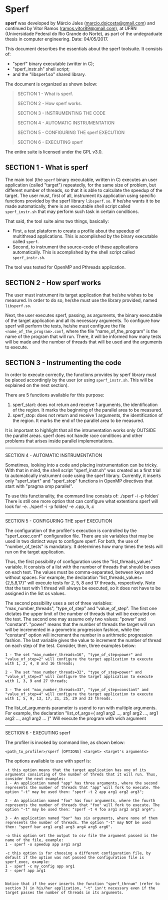 # Sperf

**sperf** was developed by Márcio Jales (marcio.dojcosta@gmail.com) and continued by Vitor Ramos (ramos.vitor89@gmail.com), at UFRN (Universidade Federal do Rio Grande do Norte), as part of the undegraduate thesis in computer engineering.
Date: 04/05/2017.

This document describes the essentials about the sperf toolsuite. It consists of:
- "sperf" binary executable (writter in C);
- "sperf_instr.sh" shell script;
- and the "libsperf.so" shared library.

The document is organized as shown below:

> SECTION 1 - What is sperf.
>
> SECTION 2 - How sperf works.
>
> SECTION 3 - INSTRUMENTING THE CODE
>
> SECTION 4 - AUTOMATIC INSTRUMENTATION
>
> SECTION 5 - CONFIGURING THE sperf EXECUTION
>
> SECTION 6 - EXECUTING sperf

The entire suite is licensed under the GPL v3.0.

## SECTION 1 - What is sperf

The main tool (the `sperf` binary executable, written in C) executes an user application (called "target") repeatedly, for the same size of problem, but different number of threads, so that it is able to calculate the speedup of the target. The user must, first of all, instrument its application using specific functions provided by the sperf library `libsperf.so`. If he/she wants it to be made automatically, there is an executable shell script called `sperf_instr.sh`  that may perform such task in certain conditions.  

That said, the tool suite aims two things, basically:

- First, a test plataform to create a profile about the speedup of multithread applications. This is acomplished by the binary executable called `sperf`.
- Second, to instrument the source-code of these applications automatically. This is acomplished by the shell script called `sperf_instr.sh`.

The tool was tested for OpenMP and Pthreads application.

## SECTION 2 - How sperf works

The user must instrument its target application that he/she wishes to be measured. In order to do so, he/she must use the library provided, named `libsperf.so`.

Next, the user executes sperf, passing, as arguments, the binary executable of the target application and all its necessary arguments. To configure how sperf will perform the tests, he/she must configure the file `<name_of_the_program>.conf`, where the file "name_of_the_program" is the name of the program that will run. There, it will be informed how many tests will be made and the number of threads that will be used and the arguments to execute.

## SECTION 3 - Instrumenting the code

In order to execute correctly, the functions provides by sperf library must be placed accordingly by the user (or using `sperf_instr.sh`. This will be explained on the next section). 

There are 5 functions available for this purpose:

1. sperf_start: does not return and receive 1 arguments, the identification of the region. It marks the beginning of the parallel area to be measured.
2. sperf_stop: does not return and receive 1 arguments, the identification of the region. It marks the end of the parallel area to be measured.

It is important to highlight that all the intrumentation works only OUTSIDE the parallel areas. sperf does not handle race conditions and other problems that arises inside parallel implementations.

------------------------------------------------------------------------------------

SECTION 4 - AUTOMATIC INSTRUMENTATION

Sometimes, looking into a code and placing instrumentation can be tricky. With that in mind, the shell script "sperf_instr.sh" was created as a first trial to automatically instrument code using the sperf library. Currently, it inserts only "sperf_start" and "sperf_stop" functions in OpenMP directives that start with "pragma omp parallel".

To use this functionality, the command line consists of:
	./sperf -i -p folder/
There is still one more option that can configure what extentions sperf will look for -e.
	./sperf -i -p folder/ -e .cpp,.h,.c

------------------------------------------------------------------------------------

SECTION 5 - CONFIGURING THE sperf EXECUTION

The configuration of the profiler's execution is controlled by the "sperf_exec.conf" configuration file. There are six variables that may be used in two distinct ways to configure sperf. For both, the use of "number_of_tests" is mandatory. It determines how many times the tests will run on the target application.	

Thus, the first possibility of configuration uses the "list_threads_values" variable. It consists of a list with the number of threads that should be uses on each test. The values must be comma-separated, between keys and without spaces. For example, the declaration "list_threads_values={2,5,8,17}" will execute tests for 2, 5, 8 and 17 threads, respectively. Note that the test with 1 thread will always be executed, so it does not have to be assigned in the list os values.

The second possibility uses a set of three variables: "max_number_threads", "type_of_step" and "value_of_step". The first one dictates the upper limit of the number of threads that will be executed on the test. The second one may assume only two values: "power" and "constant". "power" means that the number of threads the target will run will be incremented in a geometric progression fashion, while the "constant" option will increment the number in a arithmetic progression fashion. The last variable gives the value to increment the number of thread on each step of the test. Consider, then, three examples below:

	1 - The set "max_number_threads=16", "type_of_step=power" and "value_of_step=2" will configure the target application to execute with 1, 2, 4, 8 and 16 threads;
	
	2 - The set "max_number_threads=32", "type_of_step=power" and "value_of_step=3" will configure the target application to execute with 1, 3, 9 and 27 threads;
	
	3 - The set "max_number_threads=33", "type_of_step=constant" and "value_of_step=4" will configure the target application to execute with 1, 5, 9, 13, 17, 21, 25, 29 and 33 threads.

The list_of_arguments parameter is usend to run with multiple arguments. For example, the declaration
"list_of_args={
arg1 arg2 ...,
arg1 arg2 ...,
arg1 arg2 ...,
arg1 arg2 ...
}"
Will execute the program with wich argument 

------------------------------------------------------------------------------------

SECTION 6 - EXECUTING sperf

The profiler is invoked by command line, as shown below:

	<path_to_profiler>/sperf [OPTIONS] <target> <target's arguments>
	
The options available to use with sperf is:

	-t this option means that the target application has one of its arguments consisting of the number of threds that it will run. Thus, consider the next examples:
	1 - An application named "app" has three arguments, where the second represents the number of threads that "app" will fork to execute. The option "-t" may be used then: "sperf -t 2 app arg1 arg2 arg3";
	
	2 - An application named "foo" has four arguments, where the fourth represents the number of threads that "foo" will fork to execute. The option "-t" may be used then: "sperf -t 4 foo arg1 arg2 arg3 arg4";
	
	3 - An application named "bar" has six arguments, where none of them represents the number of threads. The option "-t" may NOT be used then: "sperf bar arg1 arg2 arg3 arg4 arg5 arg6".
	
	-o this option set the output to csv file the argument passed is the name of the file, example:
	1 - sperf -o speedup app arg1 arg2
	
	-c this option is for choosing a different configuration file, by default if the option was not passed the configuration file is sperf_exec, example:
	1 - sperf -c my_config app arg1
	2 - sperf app arg1
	

	Notice that if the user inserts the function "sperf_thrnum" (refer to section 3) in his/her application, "-t" isn't necessary even if the target passes the number of threads in its arguments.
